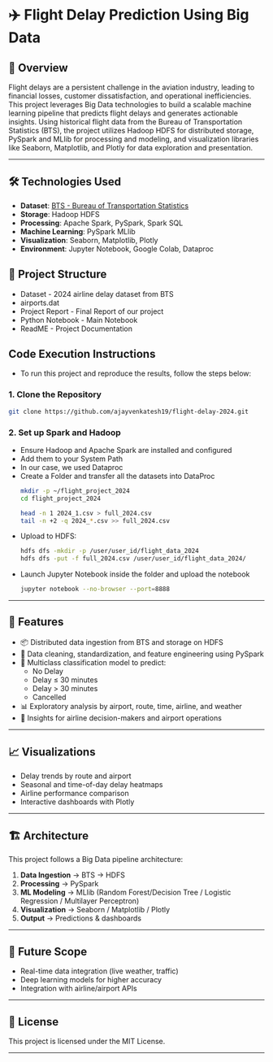 # ✈️ Flight Delay Prediction Using Big Data

## 📌 Overview

Flight delays are a persistent challenge in the aviation industry, leading to financial losses, customer dissatisfaction, and operational inefficiencies. This project leverages Big Data technologies to build a scalable machine learning pipeline that predicts flight delays and generates actionable insights. Using historical flight data from the Bureau of Transportation Statistics (BTS), the project utilizes Hadoop HDFS for distributed storage, PySpark and MLlib for processing and modeling, and visualization libraries like Seaborn, Matplotlib, and Plotly for data exploration and presentation.

---

## 🛠️ Technologies Used

- **Dataset**: [BTS - Bureau of Transportation Statistics](https://www.transtats.bts.gov/)
- **Storage**: Hadoop HDFS
- **Processing**: Apache Spark, PySpark, Spark SQL
- **Machine Learning**: PySpark MLlib
- **Visualization**: Seaborn, Matplotlib, Plotly
- **Environment**: Jupyter Notebook, Google Colab, Dataproc


## 📂 Project Structure
- Dataset - 2024 airline delay dataset from BTS
- airports.dat
- Project Report - Final Report of our project
- Python Notebook - Main Notebook 
- ReadME - Project Documentation

## Code Execution Instructions
- To run this project and reproduce the results, follow the steps below:
### 1. Clone the Repository
```bash
git clone https://github.com/ajayvenkatesh19/flight-delay-2024.git
```
### 2. Set up Spark and Hadoop 
- Ensure Hadoop and Apache Spark are installed and configured
- Add them to your System Path
- In our case, we used Dataproc
- Create a Folder and transfer all the datasets into DataProc
  ```bash
  mkdir -p ~/flight_project_2024
  cd flight_project_2024
  ```
  ```bash
  head -n 1 2024_1.csv > full_2024.csv
  tail -n +2 -q 2024_*.csv >> full_2024.csv
  ```
- Upload to HDFS:
  ```bash
  hdfs dfs -mkdir -p /user/user_id/flight_data_2024
  hdfs dfs -put -f full_2024.csv /user/user_id/flight_data_2024/
  ```
- Launch Jupyter Notebook inside the folder and upload the notebook
  ```bash
  jupyter notebook --no-browser --port=8888
  ```
---

## 🚀 Features

- 📦 Distributed data ingestion from BTS and storage on HDFS  
- 🧹 Data cleaning, standardization, and feature engineering using PySpark  
- 🤖 Multiclass classification model to predict:
  - No Delay  
  - Delay ≤ 30 minutes  
  - Delay > 30 minutes  
  - Cancelled  
- 📊 Exploratory analysis by airport, route, time, airline, and weather
- 🧠 Insights for airline decision-makers and airport operations

---

## 📈 Visualizations

- Delay trends by route and airport
- Seasonal and time-of-day delay heatmaps
- Airline performance comparison
- Interactive dashboards with Plotly

---

## 🏗️ Architecture

This project follows a Big Data pipeline architecture:
1. **Data Ingestion** → BTS → HDFS  
2. **Processing** → PySpark  
3. **ML Modeling** → MLlib (Random Forest/Decision Tree / Logistic Regression / Multilayer Perceptron)  
4. **Visualization** → Seaborn / Matplotlib / Plotly  
5. **Output** → Predictions & dashboards

---

## 🔮 Future Scope

- Real-time data integration (live weather, traffic)
- Deep learning models for higher accuracy
- Integration with airline/airport APIs

---

## 📄 License

This project is licensed under the MIT License.

---

